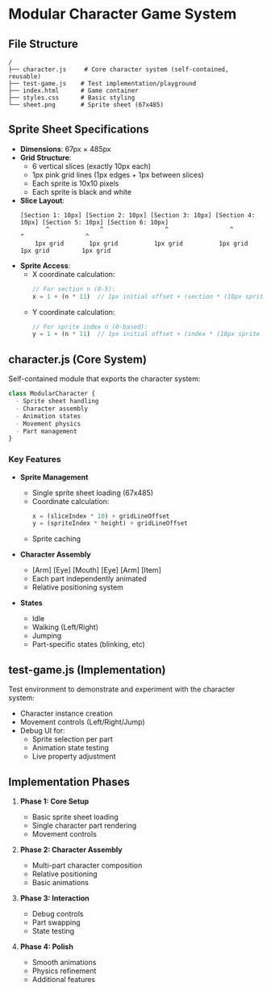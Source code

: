 # Modular Character Game System

## File Structure
```
/
├── character.js     # Core character system (self-contained, reusable)
├── test-game.js    # Test implementation/playground
├── index.html      # Game container
├── styles.css      # Basic styling
└── sheet.png       # Sprite sheet (67x485)
```

## Sprite Sheet Specifications
- **Dimensions**: 67px × 485px
- **Grid Structure**: 
  - 6 vertical slices (exactly 10px each)
  - 1px pink grid lines (1px edges + 1px between slices)
  - Each sprite is 10x10 pixels
  - Each sprite is black and white
- **Slice Layout**:
  ```
  [Section 1: 10px] [Section 2: 10px] [Section 3: 10px] [Section 4: 10px] [Section 5: 10px] [Section 6: 10px]
         ^              ^                 ^                 ^                 ^                 ^
      1px grid       1px grid          1px grid          1px grid         1px grid         1px grid
  ```
- **Sprite Access**:
  - X coordinate calculation:
    ```javascript
    // For section n (0-5):
    x = 1 + (n * 11)  // 1px initial offset + (section * (10px sprite + 1px grid))
    ```
  - Y coordinate calculation:
    ```javascript
    // For sprite index n (0-based):
    y = 1 + (n * 11)  // 1px initial offset + (index * (10px sprite + 1px grid))
    ```

## character.js (Core System)
Self-contained module that exports the character system:
```javascript
class ModularCharacter {
  - Sprite sheet handling
  - Character assembly
  - Animation states
  - Movement physics
  - Part management
}
```

### Key Features
- **Sprite Management**
  - Single sprite sheet loading (67x485)
  - Coordinate calculation:
    ```javascript
    x = (sliceIndex * 10) + gridLineOffset
    y = (spriteIndex * height) + gridLineOffset
    ```
  - Sprite caching

- **Character Assembly**
  - [Arm] [Eye] [Mouth] [Eye] [Arm] [Item]
  - Each part independently animated
  - Relative positioning system

- **States**
  - Idle
  - Walking (Left/Right)
  - Jumping
  - Part-specific states (blinking, etc)

## test-game.js (Implementation)
Test environment to demonstrate and experiment with the character system:
- Character instance creation
- Movement controls (Left/Right/Jump)
- Debug UI for:
  - Sprite selection per part
  - Animation state testing
  - Live property adjustment

## Implementation Phases

1. **Phase 1: Core Setup**
   - Basic sprite sheet loading
   - Single character part rendering
   - Movement controls

2. **Phase 2: Character Assembly**
   - Multi-part character composition
   - Relative positioning
   - Basic animations

3. **Phase 3: Interaction**
   - Debug controls
   - Part swapping
   - State testing

4. **Phase 4: Polish**
   - Smooth animations
   - Physics refinement
   - Additional features 